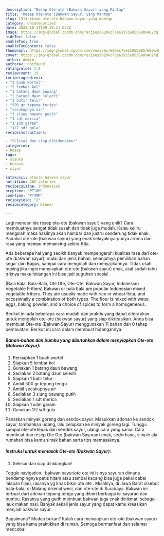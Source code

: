 ```yaml
---
description: "Resep Ote-ote (Bakwan Sayur) yang Mantap"
title: "Resep Ote-ote (Bakwan Sayur) yang Mantap"
slug: 1913-resep-ote-ote-bakwan-sayur-yang-mantap
category: Uncategorized
date: 2022-10-14T09:39:24.673Z
image: https://img-global.cpcdn.com/recipes/6296c75e61955e85/680x482cq70/ote-ote-bakwan-sayur-foto-resep-utama.jpg
hideToc: false
enableToc: true
enableTocContent: false
thumbnail: https://img-global.cpcdn.com/recipes/6296c75e61955e85/680x482cq70/ote-ote-bakwan-sayur-foto-resep-utama.jpg
cover: https://img-global.cpcdn.com/recipes/6296c75e61955e85/680x482cq70/ote-ote-bakwan-sayur-foto-resep-utama.jpg
author: Admin
authorAv: notfound
ratingvalue: 3.8
reviewcount: 19
recipeingredient:
- "1 buah wortel"
- "5 lembar kol"
- "1 batang daun bawang"
- "2 batang daun seledri"
- "1 butir telur"
- "500 gr tepung terigu"
- "secukupnya air"
- "3 siung bawang putih"
- "1 sdt merica"
- "1 sdm garam"
- "1/2 sdt gula"
recipeinstructions:

- "Selesai dan siap dihidangkan!"
categories:
- Resep
tags:
- oteote
- bakwan
- sayur

katakunci: oteote bakwan sayur 
nutrition: 262 calories
recipecuisine: Indonesian
preptime: "PT18M"
cooktime: "PT49M"
recipeyield: "2"
recipecategory: Dinner

---
```





Lagi mencari ide resep ote-ote (bakwan sayur) yang unik? Cara membuatnya sangat tidak susah dan tidak juga mudah. Kalau keliru mengolah maka hasilnya akan hambar dan justru cenderung tidak enak. Padahal ote-ote (bakwan sayur) yang enak selayaknya punya aroma dan rasa yang mampu memancing selera Kita.





Ada beberapa hal yang sedikit banyak mempengaruhi kualitas rasa dari ote-ote (bakwan sayur), mulai dari jenis bahan, selanjutnya pemilihan bahan segar dan Bagus, sampai cara mengolah dan menyajikannya. Tidak usah pusing jika ingin menyiapkan ote-ote (bakwan sayur) enak,      asal sudah tahu triknya maka hidangan ini bisa jadi suguhan spesial.














(Bala Bala, Bala-Bala, Ote Ote, Ote-Ote, Bakwan Sayur, Indonesian Vegetable Fritters) Bakwan or bala bala are popular Indonesian mixed vegetable fritters. They are usually made with rice or wheat flour, and occasionally a combination of both types. The flour is mixed with water, eggs, baking powder, and a choice of spices to form a homogeneous.






Berikut ini ada beberapa cara mudah dan praktis yang dapat diterapkan untuk mengolah ote-ote (bakwan sayur) yang siap dikreasikan. Anda bisa membuat Ote-ote (Bakwan Sayur) menggunakan 11 bahan dan 0 tahap pembuatan. Berikut ini cara dalam membuat hidangannya.

<!--inarticleads1-->

##### Bahan-bahan dan bumbu yang dibutuhkan dalam menyiapkan Ote-ote (Bakwan Sayur):

1. Persiapkan 1 buah wortel
1. Siapkan 5 lembar kol
1. Gunakan 1 batang daun bawang
1. Sediakan 2 batang daun seledri
1. Siapkan 1 butir telur
1. Ambil 500 gr tepung terigu
1. Ambil secukupnya air
1. Sediakan 3 siung bawang putih
1. Sediakan 1 sdt merica
1. Siapkan 1 sdm garam
1. Gunakan 1/2 sdt gula


Panaskan minyak goreng dan sendok sayur. Masukkan adonan ke sendok sayur, tambahkan udang, lalu celupkan ke minyak goreng lagi. Tunggu sampai ote-ote lepas dari sendok sayur, ulangi cara yang sama. Cara membuat dan resep Ote Ote (bakwan Sayuran) enak, sederhana, simple ala rumahan bisa kamu simak bahan serta tips memasaknya. 

<!--inarticleads2-->

##### Instruksi untuk memasak Ote-ote (Bakwan Sayur):


1. Selesai dan siap dihidangkan!

Toggle navigation.. bakwan sayur/ote ote ini isinya sayuran dimana pendampingnya petis hitam atau sambal kacang bisa juga pakai cabai lalapan hijau, rasanya yg khas bikin ote ote . Misalnya, di Jawa Barat disebut bala-bala, di Malang dikenal weci, dan ote-ote di Surabaya. Bakwan ini terbuat dari adonan tepung terigu yang diberi berbagai isi sayuran dan bumbu. Rasanya yang gurih membuat bakwan juga enak dinikmati sebagai lauk makan nasi. Banyak sekali jenis sayur yang dapat kamu kreasikan menjadi bakwan sayur. 

Bagaimana? Mudah bukan? Itulah cara menyiapkan ote-ote (bakwan sayur) yang bisa kamu praktikkan di rumah. Semoga bermanfaat dan selamat mencoba!
